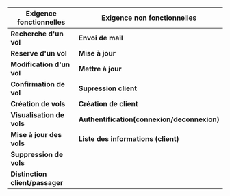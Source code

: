 |Exigence fonctionnelles|Exigence non fonctionnelles|
|-----------------------|---------------------------|
|**Recherche d'un vol**|**Envoi de mail**|
|**Reserve d'un vol**|**Mise à jour**|
|**Modification d'un vol**|**Mettre à jour** |
|**Confirmation de vol**|**Supression client**|
|**Création de vols**|**Création de client**|
|**Visualisation de vols**|**Authentification(connexion/deconnexion)**|
|**Mise à jour des vols**|**Liste des informations (client)**|
|**Suppression de vols**||
|**Distinction client/passager**||